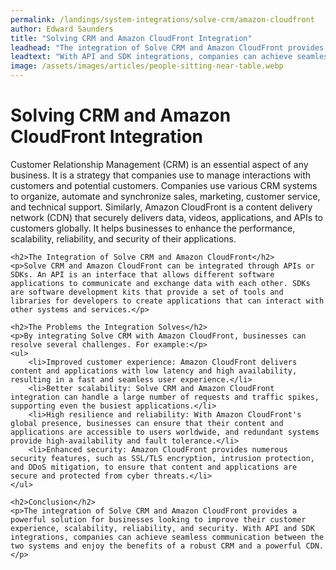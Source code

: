 ```yaml
---
permalink: /landings/system-integrations/solve-crm/amazon-cloudfront
author: Edward Saunders
title: "Solving CRM and Amazon CloudFront Integration"
leadhead: "The integration of Solve CRM and Amazon CloudFront provides a powerful solution for businesses looking to improve their customer experience, scalability, reliability, and security"
leadtext: "With API and SDK integrations, companies can achieve seamless communication between the two systems and enjoy the benefits of a robust CRM and a powerful CDN."
image: /assets/images/articles/people-sitting-near-table.webp
---
```

<div class="arttext">	<h1>Solving CRM and Amazon CloudFront Integration</h1>
	<p>Customer Relationship Management (CRM) is an essential aspect of any business. It is a strategy that companies use to manage interactions with customers and potential customers. Companies use various CRM systems to organize, automate and synchronize sales, marketing, customer service, and technical support. Similarly, Amazon CloudFront is a content delivery network (CDN) that securely delivers data, videos, applications, and APIs to customers globally. It helps businesses to enhance the performance, scalability, reliability, and security of their applications.</p>

	<h2>The Integration of Solve CRM and Amazon CloudFront</h2>
	<p>Solve CRM and Amazon CloudFront can be integrated through APIs or SDKs. An API is an interface that allows different software applications to communicate and exchange data with each other. SDKs are software development kits that provide a set of tools and libraries for developers to create applications that can interact with other systems and services.</p>

	<h2>The Problems the Integration Solves</h2>
	<p>By integrating Solve CRM with Amazon CloudFront, businesses can resolve several challenges. For example:</p>
	<ul>
		<li>Improved customer experience: Amazon CloudFront delivers content and applications with low latency and high availability, resulting in a fast and seamless user experience.</li>
		<li>Better scalability: Solve CRM and Amazon CloudFront integration can handle a large number of requests and traffic spikes, supporting even the busiest applications.</li>
		<li>High resilience and reliability: With Amazon CloudFront's global presence, businesses can ensure that their content and applications are accessible to users worldwide, and redundant systems provide high-availability and fault tolerance.</li>
		<li>Enhanced security: Amazon CloudFront provides numerous security features, such as SSL/TLS encryption, intrusion protection, and DDoS mitigation, to ensure that content and applications are secure and protected from cyber threats.</li>
	</ul>

	<h2>Conclusion</h2>
	<p>The integration of Solve CRM and Amazon CloudFront provides a powerful solution for businesses looking to improve their customer experience, scalability, reliability, and security. With API and SDK integrations, companies can achieve seamless communication between the two systems and enjoy the benefits of a robust CRM and a powerful CDN.</p>
</div>
